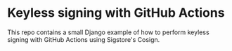 # Keyless signing with GitHub Actions

This repo contains a small Django example of how to perform keyless signing with GitHub Actions using Sigstore's Cosign.
